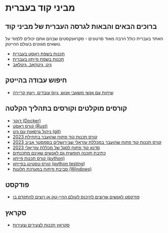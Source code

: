 # מביני קוד בעברית

## ברוכים הבאים והבאות לגרסה העברית של מביני קוד

האתר בעברית כולל הרבה מאוד סרטונים - סקראנקסטים שבהם אתם יכולים ללמוד על נושאים מגוונים בעולם ההייטק.

<!--
[מפגשים](https://www.meetup.com/code-mavens/)
-->

* [תכנות בשפת ראסט בעברית](https://rust-he.code-maven.com/)
* [תכנות בשפת פייתון בעברית](https://python-he.code-maven.com/)
* [גיט, גיטהאב, גיטלאב](https://git-he.code-maven.com/)


## חיפוש עבודה בהייטק

* [שיחות עם אנשי משאבי אנוש, גיוס עובדים, ויעוץ קריירה](/job-search)


## קורסים מוקלטים וקורסים בתהליך הקלטה

* [דוקר (Docker)](/docker)
* [קורס ראסט (Rust)](https://rust-he.code-maven.com/rust)
* [ניהול גרסאות עם גיט (git)](https://git-he.code-maven.com/git)
* [קורס תכנות קוד פתוח שהועבר בתחילת 2023](/osdc-public-hebrew-2023-01)
* [קורס תכנות קוד פתוח שהועבר במכללת עזראלי שבירושלים בסמסטר אביב 2023](/osdc-2023-03-azrieli)
* [סדנא קוד פתוח לסגל של מכללת עזריאלי 2023](/osdc-workshop-at-azrieli)
* [כתיבת תוכנה חופשית גם לאנשים שאינם מתכנתים](https://git-he.code-maven.com/collab-dev)
* [קורס תכנות פייתון (python)](https://python-he.code-maven.com/python)
* [קורס טסטינג בפייתון (python testing)](https://python-he.code-maven.com/python-testing)
* [סביבת פיתוח במערכת חלונות (Windows)](./windows.md)

## פודקסט
* [פודקסט לאנשים שרוצים להיכנס לעולם ההיי-טק או רוצים להתקדם בו](./podcast.md)


## סקראץ

* [סקראץ תכנות לצעירים וצעירות](./scratch.md)


<!--
## קורסים מתוכננים

* פיתוח אפליקציות ווב בפייתון בעזרת פלאסק (Flask)
* ווירטואליזציה עם דוקר (Docker)
* קורס תכנות גו (Go programming)
* מבוא ללינוקס
* שימוש בשורת הפקודה של לינוקס
* Continuous Integration (CI) with Jenkins, Travis-CI, Circle-CI
* שימוש בענן
* גיטהוב (GitHub)
* גיטלב (Gitlab)
* ביטבאקט (BitBucket)
-->

<!--
## לוח זמנים של הקורסים הבאים
* <a href="https://www.eventbrite.com/e/testing-in-python-using-pytest-hebrew-course-tickets-103043606200"><span>2020.05.17</span> קורס טסטינג בפייתון</a>
* <a href="https://www.eventbrite.com/e/on-line-docker-course-in-hebrew--tickets-102787325658"><span>2020.05.03</span> קורס דוקר</a>
* <a href=""><span></span></a>
-->

<meta property='og:image' content="/static/img/courses.png" />

